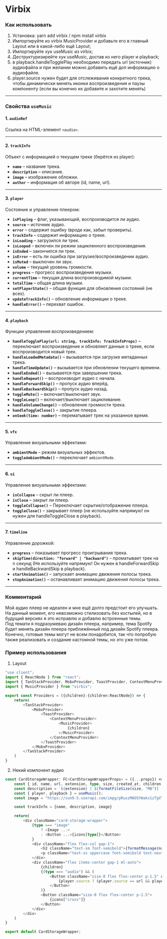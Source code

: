 # Virbix

### Как использовать

1. Установка: yarn add virbix / npm install virbix
2. Импортируйте из virbix MusicProvider и добавьте его в главный Layout или в какой-либо ещё Layout;
3. Импортируйте хук useMusic из virbix;
4. Деструктуризирейте хук useMusic, достав из него player и playback;
5. в playback.handleTogglePlay необходимо передать url (источник) аудиофайла и при желании можно добавить ещё доп информацию о аудиофайле.
6. player.source нужен будет для отслеживания конкретного трека, чтобы динамически менять иконки воспроизведения и паузы компоненту (если вы конечно их добавите и захотите менять)

---

### Свойства `useMusic`

#### 1. `audioRef`
Ссылка на HTML-элемент `<audio>`.

---

#### 2. `trackInfo`
Объект с информацией о текущем треке (берётся из player):
- **`name`** – название трека.
- **`description`** – описание.
- **`image`** – изображение обложки.
- **`author`** – информация об авторе (id, name, url).

---

#### 3. `player`

Состояние и управление плеером:
- **`isPlaying`** – флаг, указывающий, воспроизводится ли аудио.
- **`source`** – источник аудио.
- **`error`** – содержит ошибку (вроде как, забыл проверить).
- **`trackInfo`** – содержит информацию о треке.
- **`isLoading`** – загрузился ли трек.
- **`isLooped`** – включен ли режим зацикленного воспроизведения.
- **`isEnded`** – закончился ли трек.
- **`isError`** – есть ли ошибка при загрузке/воспроизведении аудио.
- **`isMuted`** – выключен ли звук.
- **`volume`** – текущий уровень громкости.
- **`progress`** – прогресс воспроизведения музыки.
- **`currentTime`** – текущая длина воспроизводимой музыки.
- **`totalTime`** – общая длина музыки.
- **`setPlayerState()`** – общая функция для обновления состояний (не всех).
- **`updateTrackInfo()`** – обновление информации о треке.
- **`handleError()`** – перехват ошибок.

---

#### 4. `playback`
Функции управления воспроизведением:
- **`handleTogglePlay(url: string, trackInfo: TrackInfoProps)`** – переключает воспроизведение и обновляет данные о треке, если воспроизводится новый трек.
- **`handleLoadedMetadata()`** – вызывается при загрузке метаданных трека.
- **`handleTimeUpdate()`** – вызывается при обновлении текущего времени.
- **`handleEnded()`** – вызывается при завершении трека.
- **`handleRepeat()`** – воспроизводит аудио с начала.
- **`handleForwardSkip()`** – пропуск аудио вперёд.
- **`handleBackwardSkip()`** – пропуск аудио назад.
- **`toggleMute()`** – включает/выключает звук.
- **`toggleLoop()`** – включает/выключает зацикливание.
- **`handleVolumeChange()`** – обновление громкости трека.
- **`handleToggleClose()`** – закрытие плеера.
- **`onSeek(time: number)`** – перематывает трек на указанное время.

---

#### 5. `vfx`
Управление визуальными эффектами:
- **`ambientMode`** – режим визуальных эффектов.
- **`toggleAmbientMode()`** – переключает `ambientMode`.

---

#### 6. `ui`
Управление визуальными эффектами:
- **`isCollapse`** – скрыт ли плеер.
- **`isClose`** – закрыт ли плеер.
- **`toggleCollapse()`** – Переключает скрытие/отображение плеера.
- **`toggleClose()`** – закрывает плеер (не используйте напрямую! он нужен для handleToggleClose в playback).

---

#### 7. `timeline`
Управление дорожкой:
- **`progress`** – показывает прогресс проигрывания трека.
- **`skipTime(direction: "forward" | "backward")`** – проматывает трек на n секунд (Не используйте напрямую! Он нужен в handleForwardSkip и handleBackwardSkip в playback).
- **`startAnimation()`** – запускает анимацию движения полосы трека.
- **`stopAnimation()`** – останавливает анимацию движения полосы трека.

---

### Комментарий

Мой аудио плеер не идеален и мне ещё долго предстоит его улучшать. </br>
На данный момент, его невозможно стилизовать без костылей, но в будущий версиях я это исправлю и добавлю встроенные темы. </br>
Под темати я подразумеваю дизайн плеера, например, тема Spotify будет менять дизайн плеера приближённый под дизайн Spotify плеера. </br>
Конечно, готовые темы могут не всем понадобится, так что попробую также реализовать и создание кастомной темы, но это уже потом.

### Пример использования

1. Layout

```ts
"use client";
import { ReactNode } from "react";
import { TanStackProvider, MobxProvider, ToastProvider, ContextMenuProvider } from "./";
import { MusicProvider } from "virbix";

export const Providers = ({children}:{children:ReactNode}) => {
    return(
        <TanStackProvider>
            <MobxProvider>
                <ToastProvider>
                    <ContextMenuProvider>
                        <MusicProvider>
                            {children}
                        </MusicProvider>
                    </ContextMenuProvider>
                </ToastProvider>
            </MobxProvider>
        </TanStackProvider>
    )
}
```

2. Некий компонент аудио
```ts
const CardStorageWrapper: FC<CardStorageWrapperProps> = ({...props}) => {
    const { id, name, url, extension, type, size, created_at, children } = props;
    const description = `${extension} | ${formatFileSize(size, "MB")} | ${timestampFormat(created_at, "Year.Month.Day", false)}`;
    const { player, playback } = useMusic();
    const image = "https://sun9-5.userapi.com/impg/pRuxzMAOSYWakx1zTgVTxNXlyCY3DESC4C8DiA/nKZGT1tLSk4.jpg?size=811x811&quality=95&sign=1192e6e644a427cde6c8e89c55d29169&type=album";

    const trackInfo = {name, description, image}

    return(
        <div className="card-storage-wrapper">
            {type === "image"
                ? <Image ...>
                : <Button ...>{icons[type]}</Button>
            }
            <div className="flex flex-col gap-1">
                <h2 className="text-sm font-semibold">{formatMessage(name,18)}</h2>
                <p className="text-xs uppercase font-semibold text-neutral-400">{description}</p>
            </div>
            <div className="flex items-center gap-1 ml-auto">
                {children}
                {(type === "audio") && (
                    <Button className="size-8 flex flex-center p-1.5" onClick={() => playback.handleTogglePlay(url, trackInfo)}>
                        {player.source ? (player.source == url && player.isPlaying ? icons["stop"] : icons["play"]) : icons["play"]}
                    </Button>
                )}
                <Button className="size-8 flex flex-center p-1.5">
                    {icons["cross"]}
                </Button>
            </div>
        </div>
    )
}

export default CardStorageWrapper;
```